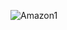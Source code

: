 ![Amazon1](https://github.com/AayushiAtrish/Amazon-Clone/assets/154324264/ef9ebfc0-7ca0-47b9-bfa0-76cd579bf777)
